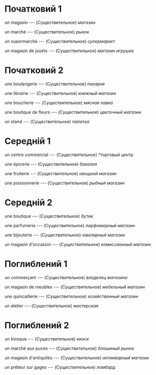 # Початковий 1

un magasin --- (Существительное)
*магазин*



un marché --- (Существительное)
*рынок*



un supermarché --- (Существительное)
*супермаркет*



un magasin de jouets --- (Существительное)
*магазин игрушек*



# Початковий 2

une boulangerie --- (Существительное)
*пекарня*



une librairie --- (Существительное)
*книжный магазин*



une boucherie --- (Существительное)
*мясная лавка*



une boutique de fleurs --- (Существительное)
*цветочный магазин*



un stand --- (Существительное)
*палатка*



# Середній 1

un centre commercial --- (Существительное)
*торговый центр



une épicerie --- (Существительное)
*бакалея*



une fruiterie --- (Существительное)
*овощной магазин*



une poissonnerie --- (Существительное)
*рыбный магазин*



# Середній 2

une boutique --- (Существительное)
*бутик*



une parfumerie --- (Существительное)
*парфюмерный магазин*



une bijouterie --- (Существительное)
*ювелирный магазин*



un magasin d'occasion --- (Существительное)
*комиссионный магазин*



# Поглиблений 1

un commerçant --- (Существительное)
*владелец магазина*



un magasin de meubles --- (Существительное)
*мебельный магазин*



une quincaillerie --- (Существительное)
*хозяйственный магазин*



un atelier --- (Существительное)
*мастерская*



# Поглиблений 2

un kiosque --- (Существительное)
*киоск*



un marché aux puces --- (Существительное)
*блошиный рынок*



un magasin d'antiquités --- (Существительное)
*антикварный магазин*



un prêteur sur gages --- (Существительное)
*ломбард*